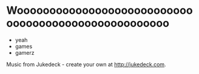 # Woooooooooooooooooooooooooooooooooooooooooooooooooooo
* yeah
* games
* gamerz

Music from Jukedeck - create your own at http://jukedeck.com.
